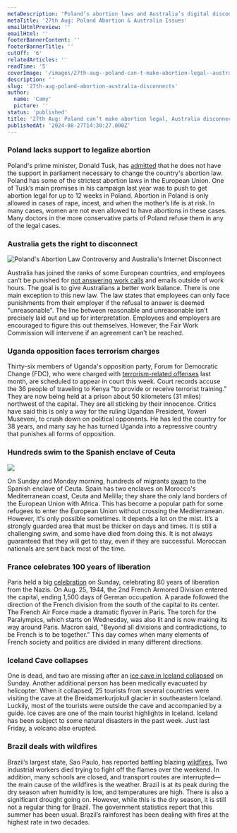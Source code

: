 ```yaml
---
metaDescription: 'Poland’s abortion laws and Australia’s digital disconnect take focus on August 27th updates.'
metaTitle: '27th Aug: Poland Abortion & Australia Issues'
emailHtmlPreview: ''
emailHtml: ''
footerBannerContent: ''
footerBannerTitle: ''
cutOff: '6'
relatedArticles: ''
readTime: '5'
coverImage: '/images/27th-aug--poland-can-t-make-abortion-legal--australia-disconnects--M0Nj.webp'
description: ''
slug: '27th-aug-poland-abortion-australia-disconnects'
author:
  name: 'Camy'
  picture: ''
status: 'published'
title: '27th Aug: Poland can’t make abortion legal, Australia disconnects'
publishedAt: '2024-08-27T14:30:27.000Z'
---
```


### Poland lacks support to legalize abortion

Poland's prime minister, Donald Tusk, has [admitted](https://www.euronews.com/health/2024/08/24/polish-government-doesnt-have-votes-to-liberalise-strict-abortion-law-says-pm-donald-tusk) that he does not have the support in parliament necessary to change the country's abortion law. Poland has some of the strictest abortion laws in the European Union. One of Tusk’s main promises in his campaign last year was to push to get abortion legal for up to 12 weeks in Poland. Abortion in Poland is only allowed in cases of rape, incest, and when the mother’s life is at risk. In many cases, women are not even allowed to have abortions in these cases. Many doctors in the more conservative parts of Poland refuse them in any of the legal cases.

### Australia gets the right to disconnect

![Poland's Abortion Law Controversy and Australia's Internet Disconnect](/images/27th-aug--poland-can-t-make-abortion-legal--australia-disconnects--AxMD.webp)

Australia has joined the ranks of some European countries, and employees can’t be punished for [not answering work calls](https://www.dw.com/en/australian-workers-now-have-the-right-to-disconnect/a-70045955#:~:text=Australian%20workers%20will%20now%20have,texts%20outside%20of%20work%20hours.) and emails outside of work hours. The goal is to give Australians a better work balance. There is one main exception to this new law. The law states that employees can only face punishments from their employer if the refusal to answer is deemed "unreasonable". The line between reasonable and unreasonable isn’t precisely laid out and up for interpretation. Employees and employers are encouraged to figure this out themselves. However, the Fair Work Commission will intervene if an agreement can’t be reached.

### Uganda opposition faces terrorism charges

Thirty-six members of Uganda's opposition party, Forum for Democratic Change (FDC), who were charged with [terrorism-related offenses](https://www.dw.com/en/ugandas-opposition-leaders-arrested-charged-with-terrorism/a-70017547) last month, are scheduled to appear in court this week. Court records accuse the 36 people of traveling to Kenya "to provide or receive terrorist training." They are now being held at a prison about 50 kilometers (31 miles) northwest of the capital. They are all sticking by their innocence. Critics have said this is only a way for the ruling Ugandan President, Yoweri Museveni, to crush down on political opponents. He has led the country for 38 years, and many say he has turned Uganda into a repressive country that punishes all forms of opposition.

### Hundreds swim to the Spanish enclave of Ceuta

![](/images/27th-aug--poland-can-t-make-abortion-legal--australia-disconnects--uganda-opposition-faces-charges-b-YyMD.webp)

On Sunday and Monday morning, hundreds of migrants [swam](https://www.reuters.com/world/dozens-migrants-swim-into-spains-ceuta-enclave-morocco-2024-08-26/) to the Spanish enclave of Ceuta. Spain has two enclaves on Morocco's Mediterranean coast, Ceuta and Melilla; they share the only land borders of the European Union with Africa. This has become a popular path for some refugees to enter the European Union without crossing the Mediterranean. However, it's only possible sometimes. It depends a lot on the mist. It’s a strongly guarded area that must be thicker on days and times. It is still a challenging swim, and some have died from doing this. It is not always guaranteed that they will get to stay, even if they are successful. Moroccan nationals are sent back most of the time.

### France celebrates 100 years of liberation

Paris held a big [celebration](https://www.japantimes.co.jp/news/2024/08/26/world/paris-80th-anniversary-wwii/) on Sunday, celebrating 80 years of liberation from the Nazis. On Aug. 25, 1944, the 2nd French Armored Division entered the capital, ending 1,500 days of German occupation. A parade followed the direction of the French division from the south of the capital to its center. The French Air Force made a dramatic flyover in Paris. The torch for the Paralympics, which starts on Wednesday, was also lit and is now making its way around Paris. Macron said, "Beyond all divisions and contradictions, to be French is to be together.” This day comes when many elements of French society and politics are divided in many different directions.

### Iceland Cave collapses

One is dead, and two are missing after an [ice cave in Iceland collapsed](https://edition.cnn.com/2024/08/26/europe/ice-cave-collapse-iceland-intl-hnk/index.html) on Sunday. Another additional person has been medically evacuated by helicopter. When it collapsed, 25 tourists from several countries were visiting the cave at the Breidamerkurjokull glacier in southeastern Iceland. Luckily, most of the tourists were outside the cave and accompanied by a guide. Ice caves are one of the main tourist highlights in Iceland. Iceland has been subject to some natural disasters in the past week. Just last Friday, a volcano also erupted.

### Brazil deals with wildfires

Brazil’s largest state, Sao Paulo, has reported battling blazing [wildfires.](https://www.dw.com/en/brazil-authorities-declare-war-on-blazing-wildfires/a-70045441) Two industrial workers died trying to fight off the flames over the weekend. In addition, many schools are closed, and transport routes are interrupted—the main cause of the wildfires is the weather. Brazil is at its peak during the dry season when humidity is low, and temperatures are high. There is also a significant drought going on. However, while this is the dry season, it is still not a regular thing for Brazil. The government statistics report that this summer has been usual. Brazil’s rainforest has been dealing with fires at the highest rate in two decades.